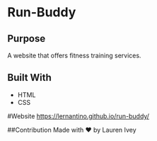 # Run-Buddy

## Purpose
A website that offers fitness training services.

## Built With
* HTML
* CSS

#Website
https://lernantino.github.io/run-buddy/

##Contribution
Made with ❤️ by Lauren Ivey
